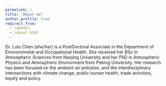 ```yaml
---
permalink: /
title: "About me"
author_profile: true
redirect_from: 
  - /about/
  - /about.html
---
```


Dr. Lulu Chen (she/her) is a PostDoctoral Associate in the Department of Environmnetal and Occupational Health. She received her BSc in Atmospheric Sciences from Nanjing University and her PhD in Atmospheric Physics and Atmospheric Environment from Peking University.
Her research has been focused on the ambient air pollution, and the interdisciplinary intersections with climate change, public human health, trade activities, equity and policy.

